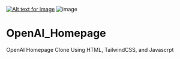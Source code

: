 [![Alt text for image](https://user-images.githubusercontent.com/48009181/231627355-6a734d35-28eb-4f4e-869b-9a47223c8220.png)]([https://youtu.be/i03_VzVeRQw](https://geoffreyyyyy15.github.io/OpenAI_Homepage/))
![image](https://user-images.githubusercontent.com/48009181/231377043-14a1b4d5-7054-4581-8797-ffe790a9614c.png)
# OpenAI_Homepage
OpenAI Homepage Clone Using HTML, TailwindCSS, and Javascrpt
